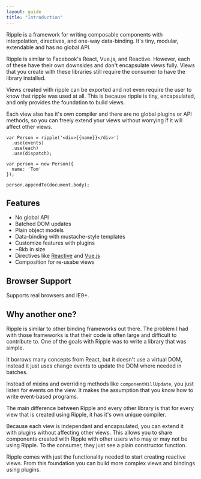 ```yaml
---
layout: guide
title: "Introduction"
---
```

<p class="Copy-lead">Ripple is a framework for writing composable components with interpolation, directives, and one-way data-binding. It's tiny, modular, extendable and has no global API.</p>

Ripple is similar to Facebook's React, Vue.js, and Reactive. However, each of these have their own downsides and don't encapsulate views fully. Views that you create with these libraries still require the consumer to have the library installed.

Views created with ripple can be exported and not even require the user to know that ripple was used at all. This is because ripple is tiny, encapsulated, and only provides the foundation to build views.

Each view also has it's own compiler and there are no global plugins or API methods, so you can freely extend your views without worrying if it will affect other views.

<pre class="Code" data-language="js">
<code>var Person = ripple('&lt;div>&#123;&#123;name}}&lt;/div>')
  .use(events)
  .use(each)
  .use(dispatch);

var person = new Person({
  name: 'Tom'
});

person.appendTo(document.body);</code></pre>

## Features

 * No global API
 * Batched DOM updates
 * Plain object models
 * Data-binding with mustache-style templates
 * Customize features with plugins
 * ~8kb in size
 * Directives like [Reactive](https://github.com/component/reactive) and [Vue.js](http://vuejs.org)
 * Composition for re-usabe views

## Browser Support

Supports real browsers and IE9+.

## Why another one?

Ripple is similar to other binding frameworks out there. The problem I had with those frameworks is that their code is often large and difficult to contribute to. One of the goals with Ripple was to write a library that was simple.

It borrows many concepts from React, but it doesn't use a virtual DOM, instead it just uses change events to update the DOM where needed in batches.

Instead of mixins and overriding methods like `componentWillUpdate`, you just listen for events on the view. It makes the assumption that you know how to write event-based programs.

The main difference between Ripple and every other library is that for every view that is created using Ripple, it has it's own unique compiler.

Because each view is independant and encapsulated, you can extend it with plugins without affecting other views. This allows you to share components created with Ripple with other users who may or may not be using Ripple. To the consumer, they just see a plain constructor function.

Ripple comes with just the functionality needed to start creating reactive views. From this foundation you can build more complex views and bindings using plugins.